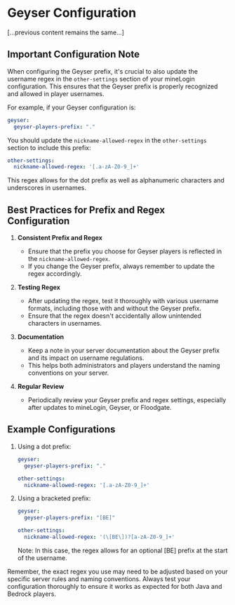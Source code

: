 # Geyser Configuration

[...previous content remains the same...]

## Important Configuration Note

When configuring the Geyser prefix, it's crucial to also update the username regex in the `other-settings` section of your mineLogin configuration. This ensures that the Geyser prefix is properly recognized and allowed in player usernames.

For example, if your Geyser configuration is:

```yaml
geyser:
  geyser-players-prefix: "."
```

You should update the `nickname-allowed-regex` in the `other-settings` section to include this prefix:

```yaml
other-settings:
  nickname-allowed-regex: '[.a-zA-Z0-9_]+'
```

This regex allows for the dot prefix as well as alphanumeric characters and underscores in usernames.

## Best Practices for Prefix and Regex Configuration

1. **Consistent Prefix and Regex**
    - Ensure that the prefix you choose for Geyser players is reflected in the `nickname-allowed-regex`.
    - If you change the Geyser prefix, always remember to update the regex accordingly.

2. **Testing Regex**
    - After updating the regex, test it thoroughly with various username formats, including those with and without the Geyser prefix.
    - Ensure that the regex doesn't accidentally allow unintended characters in usernames.

3. **Documentation**
    - Keep a note in your server documentation about the Geyser prefix and its impact on username regulations.
    - This helps both administrators and players understand the naming conventions on your server.

4. **Regular Review**
    - Periodically review your Geyser prefix and regex settings, especially after updates to mineLogin, Geyser, or Floodgate.

## Example Configurations

1. Using a dot prefix:
   ```yaml
   geyser:
     geyser-players-prefix: "."
   
   other-settings:
     nickname-allowed-regex: '[.a-zA-Z0-9_]+'
   ```

2. Using a bracketed prefix:
   ```yaml
   geyser:
     geyser-players-prefix: "[BE]"
   
   other-settings:
     nickname-allowed-regex: '(\[BE\])?[a-zA-Z0-9_]+'
   ```
   Note: In this case, the regex allows for an optional [BE] prefix at the start of the username.

Remember, the exact regex you use may need to be adjusted based on your specific server rules and naming conventions. Always test your configuration thoroughly to ensure it works as expected for both Java and Bedrock players.